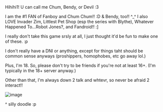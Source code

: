 Hihihi1! 
U can call me Chum, Bendy, or Devil :3

I am the #1 FAN of Fanboy and Chum Chum!! :D 
& Bendy, too!! ^_^ I also LOVE Invader Zim, Littlest Pet Shop (esp the series with Blythe), Whatever Happened To...Robot Jones?, and Fandroid!! :]

I really don't take this game srsly at all, I just thought it'd be fun to make one of these. :p 

I don't really have a DNI or anything, except for things taht should be common sense anyways (proshippers, homophobes, etc go away lol.)

Plus, I'm 18. So, please don't try to be friends if you're not at least 16+. (I'm typically in the 18+ server anyway.)

Other than that, I'm always down 2 talk and whtevr, so never be afraid 2 interact!!

![image](https://i.pinimg.com/736x/4d/f9/ee/4df9eed2910fea4ae6446cbc7aa75726.jpg)

^ silly  doodle :p

